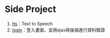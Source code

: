# Side Project
1. [tts](https://github.com/SpicyBoyd/side_project/tree/master/tts)：Text to Speech
2. [login](https://github.com/SpicyBoyd/side_project/tree/master/login)：登入畫面，並用ajax與後端進行資料驗證